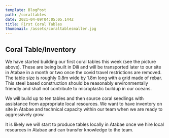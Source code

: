 ```yaml
---
template: BlogPost
path: /coraltables
date: 2021-04-09T04:05:05.144Z
title: First Coral Tables
thumbnail: /assets/coraltablesmaller.jpg
---
```

## Coral Table/Inventory

We have started building our first coral tables this week (see the picture above).  These are being built in Dili and will be transported later to our site in Atabae in a month or two once the covid travel restrictions are removed.  The table size is roughly 0.8m wide  by 1.8m long with a grid made of rebar.  This steel based construction should be reasonably environmentally friendly and shall not contribute to microplastic buildup in our oceans.

We will build up to ten tables and then source coral seedlings with assistance from appropriate  local resources.  We want to have  inventory on site in Atabae and technical capacity within our team when we are ready to aggressively grow.

It is likely we will start to produce tables locally in Atabae once we hire  local resources in Atabae and can transfer knowledge to the team.

